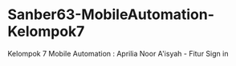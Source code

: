 # Sanber63-MobileAutomation-Kelompok7
Kelompok 7 Mobile Automation :
Aprilia Noor A'isyah - Fitur Sign in
